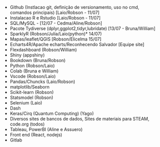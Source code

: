  - Github  (Instlacao git, definição de versionamento, uso no cmd, comandos principais) [Laio/Robson - 11/07]
 - Instalacao R e Rstudio [Laio/Robson - 11/07]
 - SQL/MySQL - [12/07 - Cedma/Aline/Robson]
 - Pacote Tydiverse (dplyr,ggplot2,tidyr,lubridate) [13/07 - Bruna/William]
 - SparklyR (Robson/Julia/Laio(python)* 14/07)
 - Mapas/leaflet/QGIS [Robson/Elicelma 15/07]
 - Echarts4R/Apache echarts/Reconhecendo Salvador [Equipe site]
 - Flexdashboard (Robson/William)
 - Shiny (appshiny)
 - Bookdown (Bruna/Robson) 
 - Python (Robson/Laio)
 - Colab (Bruna e William)
 - Vscode (Robson/Laio)
 - Pandas/Chuncks (Laio/Robson) 
 - matplotlib/Seaborn
 - Scikit-learn (Robson)
 - Statsmodel (Robson)
 - Selenium (Laio)
 - Dash 
 - Keras/Cirq (Quantum Computing) (Yago)
 - Diversos sites de bancos de dados, Sites de materiais para STEAM, code.org (todos)
 - Tableau, PowerBI (Aline e Assuero)
 - Front end (React, nodejs)
 - Gitlab
 
